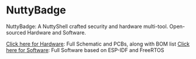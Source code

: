 # NuttyBadge
NuttyBadge: A NuttyShell crafted security and hardware multi-tool. Open-sourced Hardware and Software.

[Click here for Hardware](NuttyHardware): Full Schematic and PCBs, along with BOM list
[Click here for Software](NuttyOS): Full Software based on ESP-IDF and FreeRTOS
